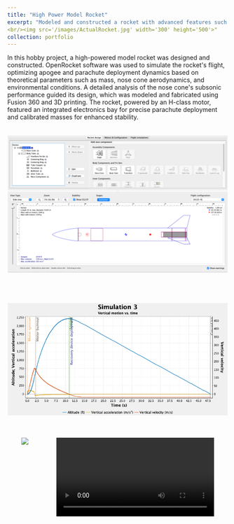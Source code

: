 ```yaml
---
title: "High Power Model Rocket"
excerpt: "Modeled and constructed a rocket with advanced features such as a calibrated electronics bay for parachute deployment, leveraging tools like OpenRocket and Fusion 360."
<br/><img src='/images/ActualRocket.jpg' width='300' height='500'>"
collection: portfolio
---
```



In this hobby project, a high-powered model rocket was designed and constructed. OpenRocket software was used to simulate the rocket's flight, optimizing apogee and parachute deployment dynamics based on theoretical parameters such as mass, nose cone aerodynamics, and environmental conditions. A detailed analysis of the nose cone's subsonic performance guided its design, which was modeled and fabricated using Fusion 360 and 3D printing. The rocket, powered by an H-class motor, featured an integrated electronics bay for precise parachute deployment and calibrated masses for enhanced stability.

<div style="display: flex; flex-wrap: wrap; justify-content: space-around;">
  <!-- Image 1 -->
  <div style="margin: 1px;">
    <img src='/images/OpenRocket.png' style="width: 750px; height: 350px; object-fit: contain;">
  </div>

  <!-- Image 2 -->
  <div style="margin: 1px;">
    <img src='/images/OpenRocketSim.png' style="width: 700px; height: 350px; object-fit: contain;">
  </div>

  <!-- Image 3 -->
  <div style="margin: 1px;">
    <img src='/images/ActualRocket.jpg' style="width: 360px; height: auto; object-fit: contain;">
  </div>

  <!-- Video -->
  <div style="margin: 1px;">
    <video controls style="width: 360px; height: auto;">
      <source src="/images/ActualRocketVideo.mp4" type="video/mp4">
    </video>
  </div>
</div>
